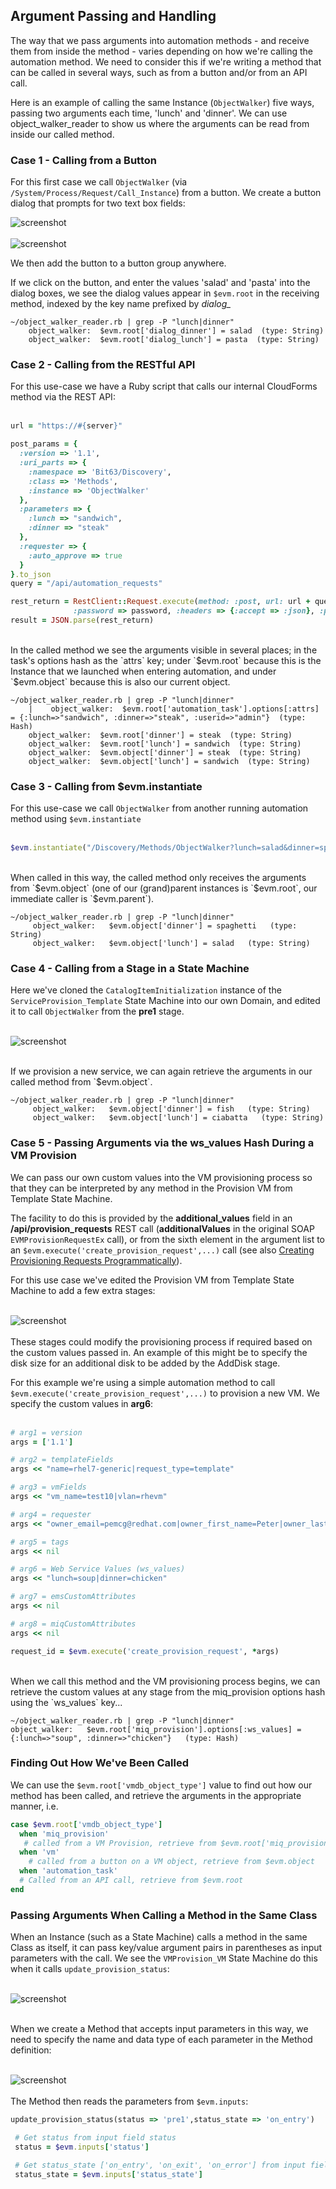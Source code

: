## Argument Passing and Handling


The way that we pass arguments into automation methods - and receive them from inside the method - varies depending on how we're calling the automation method. We need to consider this if we're writing a method that can be called in several ways, such as from a button and/or from an API call.

Here is an example of calling the same Instance (`ObjectWalker`) five ways, passing two arguments each time, 'lunch' and 'dinner'. We can use object\_walker\_reader to show us where the arguments can be read from inside our called method.

### Case 1 -  Calling from a Button

For this first case we call `ObjectWalker` (via `/System/Process/Request/Call_Instance`) from a button. We create a button dialog that prompts for two text box fields:

![screenshot](images/screenshot2.png)
<br><br>
![screenshot](images/screenshot1.png)

We then add the button to a button group anywhere.

If we click on the button, and enter the values 'salad' and 'pasta' into the dialog boxes, we see the dialog values appear in `$evm.root` in the receiving method, indexed by the key name prefixed by _dialog\__

```
~/object_walker_reader.rb | grep -P "lunch|dinner"
    object_walker:  $evm.root['dialog_dinner'] = salad  (type: String)
    object_walker:  $evm.root['dialog_lunch'] = pasta  (type: String)
```

### Case 2 - Calling from the RESTful API

For this use-case we have a Ruby script that calls our internal CloudForms method via the REST API:
<br> <br>


```ruby
url = "https://#{server}"

post_params = {
  :version => '1.1',
  :uri_parts => {
    :namespace => 'Bit63/Discovery',
    :class => 'Methods',
    :instance => 'ObjectWalker'
  },
  :parameters => {
    :lunch => "sandwich",
    :dinner => "steak"
  },
  :requester => {
    :auto_approve => true
  }
}.to_json
query = "/api/automation_requests"

rest_return = RestClient::Request.execute(method: :post, url: url + query, :user => username, \
              :password => password, :headers => {:accept => :json}, :payload => post_params, verify_ssl: false)
result = JSON.parse(rest_return)
```
<br>
In the called method we see the arguments visible in several places; in the task's options hash as the `attrs` key; under `$evm.root` because this is the Instance that we launched when entering automation, and under `$evm.object` because this is also our current object.

```
~/object_walker_reader.rb | grep -P "lunch|dinner"
    |    object_walker:  $evm.root['automation_task'].options[:attrs] = {:lunch=>"sandwich", :dinner=>"steak", :userid=>"admin"}  (type: Hash)
    object_walker:  $evm.root['dinner'] = steak  (type: String)
    object_walker:  $evm.root['lunch'] = sandwich  (type: String)
    object_walker:  $evm.object['dinner'] = steak  (type: String)
    object_walker:  $evm.object['lunch'] = sandwich  (type: String)
```

### Case 3 - Calling from $evm.instantiate

For this use-case we call `ObjectWalker` from another running automation method using `$evm.instantiate`
<br> <br>

```ruby
$evm.instantiate("/Discovery/Methods/ObjectWalker?lunch=salad&dinner=spaghetti")
```
<br>
When called in this way, the called method only receives the arguments from `$evm.object` (one of our (grand)parent instances is `$evm.root`, our immediate caller is `$evm.parent`).

```
~/object_walker_reader.rb | grep -P "lunch|dinner"
     object_walker:   $evm.object['dinner'] = spaghetti   (type: String)
     object_walker:   $evm.object['lunch'] = salad   (type: String)
```


### Case 4 - Calling from a Stage in a State Machine

Here we've cloned the `CatalogItemInitialization` instance of the `ServiceProvision_Template` State Machine into our own Domain, and edited it to call `ObjectWalker` from the **pre1** stage.
<br><br>

![screenshot](images/screenshot3.png)

<br>
If we provision a new service, we can again retrieve the arguments in our called method from `$evm.object`.

```
~/object_walker_reader.rb | grep -P "lunch|dinner"
     object_walker:   $evm.object['dinner'] = fish   (type: String)
     object_walker:   $evm.object['lunch'] = ciabatta   (type: String)
```

### Case 5 - Passing Arguments via the ws_values Hash During a VM Provision

We can pass our own custom values into the VM provisioning process so that they can be interpreted by any method in the Provision VM from Template State Machine.

The facility to do this is provided by the **additional\_values** field in an **/api/provision_requests** REST call (**additionalValues** in the original SOAP `EVMProvisionRequestEx` call), or from the sixth element in the argument list to an `$evm.execute('create_provision_request',...)` call (see also [Creating Provisioning Requests Programmatically](../chapter15.create_provision_request.md)).

For this use case we've edited the Provision VM from Template State Machine to add a few extra stages:
<br><br>

![screenshot](images/screenshot4.png)
<br><br>
These stages could modify the provisioning process if required based on the custom values passed in. An example of this might be to specify the disk size for an additional disk to be added by the AddDisk stage.

For this example we're using a simple automation method to call `$evm.execute('create_provision_request',...)` to provision a new VM. We specify the custom values in **arg6**:
<br><br>

```ruby
# arg1 = version
args = ['1.1']

# arg2 = templateFields
args << "name=rhel7-generic|request_type=template"

# arg3 = vmFields
args << "vm_name=test10|vlan=rhevm"

# arg4 = requester
args << "owner_email=pemcg@redhat.com|owner_first_name=Peter|owner_last_name=McGowan"

# arg5 = tags
args << nil

# arg6 = Web Service Values (ws_values)
args << "lunch=soup|dinner=chicken"

# arg7 = emsCustomAttributes
args << nil

# arg8 = miqCustomAttributes
args << nil

request_id = $evm.execute('create_provision_request', *args)
```
<br>
When we call this method and the VM provisioning process begins, we can retrieve the custom values at any stage from the miq_provision options hash using the `ws_values` key...

```
~/object_walker_reader.rb | grep -P "lunch|dinner"
object_walker:   $evm.root['miq_provision'].options[:ws_values] = {:lunch=>"soup", :dinner=>"chicken"}   (type: Hash)
```

### Finding Out How We've Been Called

We can use the `$evm.root['vmdb_object_type']` value to find out how our method has been called, and retrieve the arguments in the appropriate manner, i.e.

```ruby
case $evm.root['vmdb_object_type']
  when 'miq_provision'
   # called from a VM Provision, retrieve from $evm.root['miq_provision'].options[:ws_values]
  when 'vm'
    # called from a button on a VM object, retrieve from $evm.object
  when 'automation_task'
  # Called from an API call, retrieve from $evm.root
end
```
### Passing Arguments When Calling a Method in the Same Class

When an Instance (such as a State Machine) calls a method in the same Class as itself, it can pass key/value argument pairs in parentheses as input parameters with the call. We see the `VMProvision_VM` State Machine do this when it calls `update_provision_status`:
<br><br>

![screenshot](images/screenshot5.png)
<br><br>

When we create a Method that accepts input parameters in this way, we need to specify the name and data type of each parameter in the Method definition:
<br><br>

![screenshot](images/screenshot6.png)
<br><br>
The Method then reads the parameters from `$evm.inputs`:

```ruby
update_provision_status(status => 'pre1',status_state => 'on_entry')

 # Get status from input field status
 status = $evm.inputs['status']

 # Get status_state ['on_entry', 'on_exit', 'on_error'] from input field
 status_state = $evm.inputs['status_state']
```
